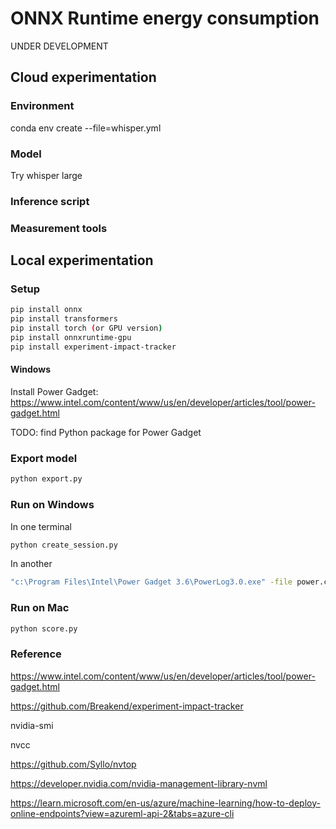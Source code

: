 # ONNX Runtime energy consumption

UNDER DEVELOPMENT

## Cloud experimentation

### Environment

conda env create --file=whisper.yml

### Model

Try whisper large

### Inference script


### Measurement tools


## Local experimentation

### Setup

```bash
pip install onnx
pip install transformers
pip install torch (or GPU version)
pip install onnxruntime-gpu
pip install experiment-impact-tracker 
```

#### Windows

Install Power Gadget: https://www.intel.com/content/www/us/en/developer/articles/tool/power-gadget.html

TODO: find Python package for Power Gadget 

### Export model

```bash
python export.py
```

### Run on Windows

In one terminal

```bash
python create_session.py
```

In another

```bash
"c:\Program Files\Intel\Power Gadget 3.6\PowerLog3.0.exe" -file power.csv -cmd python run_session.py
```

### Run on Mac

```bash
python score.py
```

### Reference

https://www.intel.com/content/www/us/en/developer/articles/tool/power-gadget.html 

https://github.com/Breakend/experiment-impact-tracker

nvidia-smi

nvcc

https://github.com/Syllo/nvtop

https://developer.nvidia.com/nvidia-management-library-nvml 

https://learn.microsoft.com/en-us/azure/machine-learning/how-to-deploy-online-endpoints?view=azureml-api-2&tabs=azure-cli 